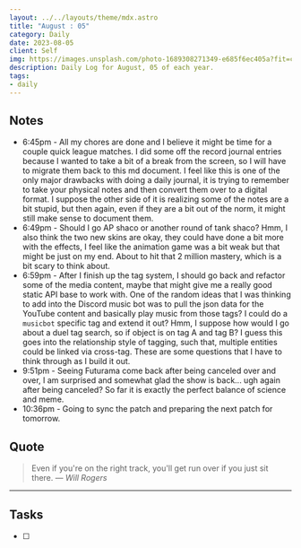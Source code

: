```yaml
---
layout: ../../layouts/theme/mdx.astro
title: "August : 05"
category: Daily
date: 2023-08-05
client: Self
img: https://images.unsplash.com/photo-1689308271349-e685f6ec405a?fit=crop&q=85&w=1400&h=700
description: Daily Log for August, 05 of each year.
tags:
- daily
---
```


## Notes

- 6:45pm - All my chores are done and I believe it might be time for a couple quick league matches. I did some off the record journal entries because I wanted to take a bit of a break from the screen, so I will have to migrate them back to this md document. I feel like this is one of the only major drawbacks with doing a daily journal, it is trying to remember to take your physical notes and then convert them over to a digital format. I suppose the other side of it is realizing some of the notes are a bit stupid, but then again, even if they are a bit out of the norm, it might still make sense to document them. 
- 6:49pm - Should I go AP shaco or another round of tank shaco? Hmm, I also think the two new skins are okay, they could have done a bit more with the effects, I feel like the animation game was a bit weak but that might be just on my end. About to hit that 2 million mastery, which is a bit scary to think about. 
- 6:59pm - After I finish up the tag system, I should go back and refactor some of the media content, maybe that might give me a really good static API base to work with. One of the random ideas that I was thinking to add into the Discord music bot was to pull the json data for the YouTube content and basically play music from those tags? I could do a `musicbot` specific tag and extend it out? Hmm, I suppose how would I go about a duel tag search, so if object is on tag A and tag B? I guess this goes into the relationship style of tagging, such that, multiple entities could be linked via cross-tag. These are some questions that I have to think through as I build it out.
- 9:51pm - Seeing Futurama come back after being canceled over and over, I am surprised and somewhat glad the show is back... ugh again after being canceled? So far it is exactly the perfect balance of science and meme.  
- 10:36pm  - Going to sync the patch and preparing the next patch for tomorrow.

## Quote

> Even if you're on the right track, you'll get run over if you just sit there.
> — <cite>Will Rogers</cite>

---

## Tasks

- [ ]